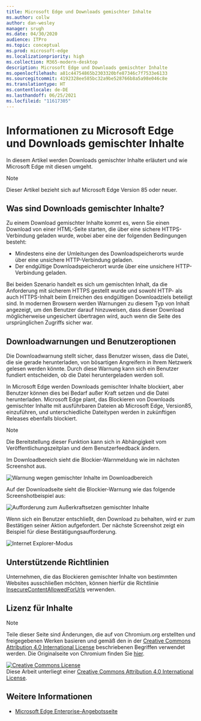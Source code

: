 ```yaml
---
title: Microsoft Edge und Downloads gemischter Inhalte
ms.author: collw
author: dan-wesley
manager: srugh
ms.date: 04/30/2020
audience: ITPro
ms.topic: conceptual
ms.prod: microsoft-edge
ms.localizationpriority: high
ms.collection: M365-modern-desktop
description: Microsoft Edge und Downloads gemischter Inhalte
ms.openlocfilehash: a81c44754865b2303320bfe87346c7f7533e6133
ms.sourcegitcommit: 4192328ee585bc32a9be528766b8a5a98e046c8e
ms.translationtype: HT
ms.contentlocale: de-DE
ms.lasthandoff: 06/25/2021
ms.locfileid: "11617305"
---
```

# <a name="learn-about-microsoft-edge-and-mixed-content-downloads"></a>Informationen zu Microsoft Edge und Downloads gemischter Inhalte

In diesem Artikel werden Downloads gemischter Inhalte erläutert und wie Microsoft Edge mit diesen umgeht.

>[!NOTE]
>Dieser Artikel bezieht sich auf Microsoft Edge Version 85 oder neuer.

## <a name="what-are-mixed-content-downloads"></a>Was sind Downloads gemischter Inhalte?

Zu einem Download gemischter Inhalte kommt es, wenn Sie einen Download von einer HTML-Seite starten, die über eine sichere HTTPS-Verbindung geladen wurde, wobei aber eine der folgenden Bedingungen besteht:

- Mindestens eine der Umleitungen des Downloadspeicherorts wurde über eine unsichere HTTP-Verbindung geladen.
- Der endgültige Downloadspeicherort wurde über eine unsichere HTTP-Verbindung geladen.

Bei beiden Szenario handelt es sich um gemischten Inhalt, da die Anforderung mit sicherem HTTPS gestellt wurde und sowohl HTTP- als auch HTTPS-Inhalt beim Erreichen des endgültigen Downloadziels beteiligt sind. In modernen Browsern werden Warnungen zu diesem Typ von Inhalt angezeigt, um den Benutzer darauf hinzuweisen, dass dieser Download möglicherweise ungesichert übertragen wird, auch wenn die Seite des ursprünglichen Zugriffs sicher war.

## <a name="download-warnings-and-user-options"></a>Downloadwarnungen und Benutzeroptionen

Die Downloadwarnung stellt sicher, dass Benutzer wissen, dass die Datei, die sie gerade herunterladen, von bösartigen Angreifern in Ihrem Netzwerk gelesen werden könnte. Durch diese Warnung kann sich ein Benutzer fundiert entscheiden, ob die Datei heruntergeladen werden soll.

In Microsoft Edge werden Downloads gemischter Inhalte blockiert, aber Benutzer können dies bei Bedarf außer Kraft setzen und die Datei herunterladen. Microsoft Edge plant, das Blockieren von Downloads gemischter Inhalte mit ausführbaren Dateien ab Microsoft Edge, Version85, einzuführen, und unterschiedliche Dateitypen werden in zukünftigen Releases ebenfalls blockiert.

> [!NOTE]
> Die Bereitstellung dieser Funktion kann sich in Abhängigkeit vom Veröffentlichungszeitplan und dem Benutzerfeedback ändern.

<!-- The schedule of the block for different filetypes is to be determined and may be impacted by usage data and user feedback. -->

Im Downloadbereich sieht die Blockier-Warnmeldung wie im nächsten Screenshot aus.

 ![Warnung wegen gemischter Inhalte im Downloadbereich](./media/edge-learnmore-mixed-content-downloads/edge-mixed-content-download-tray-warning.png)

Auf der Downloadseite sieht die Blockier-Warnung wie das folgende Screenshotbeispiel aus:

 ![Aufforderung zum Außerkraftsetzen gemischter Inhalte](./media/edge-learnmore-mixed-content-downloads/edge-mixed-content-download-page-warning.png)

Wenn sich ein Benutzer entschließt, den Download zu behalten, wird er zum Bestätigen seiner Aktion aufgefordert. Der nächste Screenshot zeigt ein Beispiel für diese Bestätigungsaufforderung.

 ![Internet Explorer-Modus](./media/edge-learnmore-mixed-content-downloads/edge-mixed-content-download-override.png)

## <a name="supporting-policies"></a>Unterstützende Richtlinien

Unternehmen, die das Blockieren gemischter Inhalte von bestimmten Websites ausschließen möchten, können hierfür die Richtlinie [InsecureContentAllowedForUrls](./microsoft-edge-policies.md#insecurecontentallowedforurls) verwenden.

## <a name="content-license"></a>Lizenz für Inhalte

> [!NOTE]
> Teile dieser Seite sind Änderungen, die auf von Chromium.org erstellten und freigegebenen Werken basieren und gemäß den in der [Creative Commons Attribution 4.0 International License](http://creativecommons.org/licenses/by/4.0/) beschriebenen Begriffen verwendet werden. Die Originalseite von Chromium finden Sie [hier](https://developers.google.com/web/fundamentals/security/prevent-mixed-content/what-is-mixed-content).
  
<a rel="license" href="http://creativecommons.org/licenses/by/4.0/"><img alt="Creative Commons License" style="border-width:0" src="https://i.creativecommons.org/l/by/4.0/88x31.png" /></a><br />Diese Arbeit unterliegt einer <a rel="license" href="http://creativecommons.org/licenses/by/4.0/">Creative Commons Attribution 4.0 International License</a>.

## <a name="see-also"></a>Weitere Informationen

- [Microsoft Edge Enterprise-Angebotsseite](https://aka.ms/EdgeEnterprise)